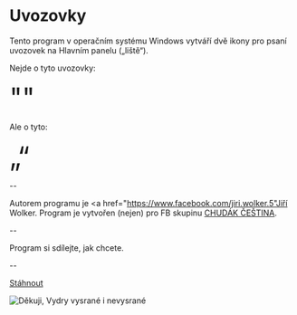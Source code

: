 Uvozovky
========

Tento program v operačním systému Windows vytváří dvě ikony pro psaní uvozovek na Hlavním panelu („liště“).

Nejde o tyto uvozovky:

<span style="font-size:48px">""</span>

Ale o tyto:

<span style="font-size:48px">„“</span>

--

Autorem programu je <a href="https://www.facebook.com/jiri.wolker.5"Jiří Wolker</a>.
Program je vytvořen (nejen) pro FB skupinu <a href="https://www.facebook.com/profile.php?id=224866121012390">CHUDÁK ČEŠTINA</a>.

--

Program si sdílejte, jak chcete.

--

<a href="https://github.com/jiwopene/uvozovky/raw/master/instalace.exe">Stáhnout</a>

<img src="https://pixabay.com/en/photos/download/otter-365370_1920.jpg" alt="Děkuji, Vydry vysrané i nevysrané" />